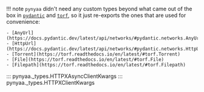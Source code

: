 !!! note
    `pynyaa` didn't need any custom types beyond what came out of the box in [`pydantic`](https://docs.pydantic.dev/latest/) and [`torf`](https://torf.readthedocs.io/en/latest/), so it just re-exports the ones that are used for convenience:

    - [AnyUrl](https://docs.pydantic.dev/latest/api/networks/#pydantic.networks.AnyUrl)
    - [HttpUrl](https://docs.pydantic.dev/latest/api/networks/#pydantic.networks.HttpUrl)
    - [Torrent](https://torf.readthedocs.io/en/latest/#torf.Torrent)
    - [File](https://torf.readthedocs.io/en/latest/#torf.File)
    - [Filepath](https://torf.readthedocs.io/en/latest/#torf.Filepath)

::: pynyaa._types.HTTPXAsyncClientKwargs
::: pynyaa._types.HTTPXClientKwargs

